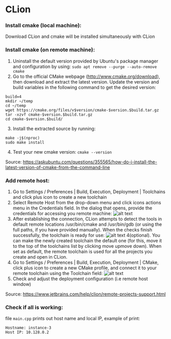 # CLion

### Install cmake (local machine):
Download CLion and cmake will be installed simultaneously with CLion

### Install cmake (on remote machine):
1. Uninstall the default version provided by Ubuntu's package manager and configuration by using:
```sudo apt remove --purge --auto-remove cmake```
2. Go to the official CMake webpage (http://www.cmake.org/download), then download and extract the latest version. Update the version and build variables in the following command to get the desired version:
```version=3.15
build=4
mkdir ~/temp
cd ~/temp
wget https://cmake.org/files/v$version/cmake-$version.$build.tar.gz
tar -xzvf cmake-$version.$build.tar.gz
cd cmake-$version.$build/
```
3. Install the extracted source by running:
```./bootstrap
make -j$(nproc)
sudo make install
```
4. Test your new cmake version:
```cmake --version```

Source: https://askubuntu.com/questions/355565/how-do-i-install-the-latest-version-of-cmake-from-the-command-line

### Add remote host:
1. Go to Settings / Preferences | Build, Execution, Deployment | Toolchains and click plus icon to create a new toolchain
2. Select Remote Host from the drop-down menu and click icons actions menu in the Credentials field. In the dialog that opens, provide the credentials for accessing you remote machine:
![alt text](https://www.jetbrains.com/help/img/idea/2019.2/cl_remote_toolchaincredentials.png)
3. After establishing the connection, CLion attempts to detect the tools in default remote locations /usr/bin/cmake and /usr/bin/gdb (or using the full paths, if you have provided manually). When the checks finish successfully, the toolchain is ready for use:
![alt text](https://www.jetbrains.com/help/img/idea/2019.2/cl_remote_toolchainsuccess.png)
4(optional). You can make the newly created toolchain the default one (for this, move it to the top of the toolchains list by clicking move upmove down). When set as default, the remote toolchain is used for all the projects you create and open in CLion.
5. Go to Settings / Preferences | Build, Execution, Deployment | CMake, click plus icon to create a new CMake profile, and connect it to your remote toolchain using the Toolchain field:
![alt text](https://www.jetbrains.com/help/img/idea/2019.2/cl_remote_cmakeprofile.png)
6. Check and adjust the deployment configuration (i.e remote host window)

Source: https://www.jetbrains.com/help/clion/remote-projects-support.html

### Check if all is working:

file ```main.cpp``` prints out host name and local IP, example of print:
```
Hostname: instance-3
Host IP: 10.128.0.2
```
